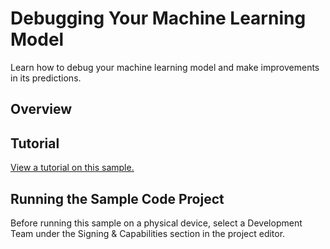 # Debugging Your Machine Learning Model

Learn how to debug your machine learning model and make improvements in its predictions.

## Overview



## Tutorial

[View a tutorial on this sample.](doc://com.apple.documentation/tutorials/sample-apps/GetStartedwithMachineLearning-DebugMLModel)

## Running the Sample Code Project

Before running this sample on a physical device, select a Development Team under the Signing & Capabilities section in the project editor.